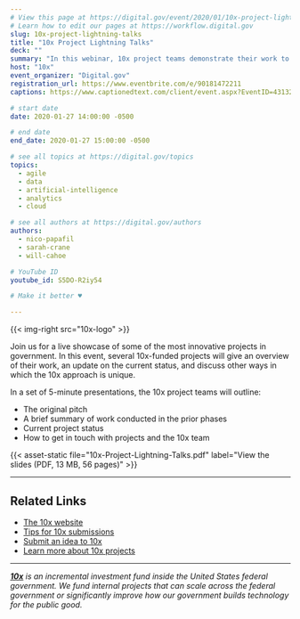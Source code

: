 ```yaml
---
# View this page at https://digital.gov/event/2020/01/10x-project-lightning-talks
# Learn how to edit our pages at https://workflow.digital.gov
slug: 10x-project-lightning-talks
title: "10x Project Lightning Talks"
deck: ""
summary: "In this webinar, 10x project teams demonstrate their work to date and provide brief overviews of each project. Topics range from federating data to agile budgeting to machine learning, and our hope is that these talks will inspire others to submit ideas to 10x."
host: "10x"
event_organizer: "Digital.gov"
registration_url: https://www.eventbrite.com/e/90181472211
captions: https://www.captionedtext.com/client/event.aspx?EventID=4313207&CustomerID=321

# start date
date: 2020-01-27 14:00:00 -0500

# end date
end_date: 2020-01-27 15:00:00 -0500

# see all topics at https://digital.gov/topics
topics: 
  - agile
  - data
  - artificial-intelligence
  - analytics
  - cloud

# see all authors at https://digital.gov/authors
authors: 
  - nico-papafil
  - sarah-crane
  - will-cahoe

# YouTube ID
youtube_id: S5DO-R2iy54

# Make it better ♥

---
```


{{< img-right src="10x-logo" >}}

Join us for a live showcase of some of the most innovative projects in government. In this event, several 10x-funded projects will give an overview of their work, an update on the current status, and discuss other ways in which the 10x approach is unique.

In a set of 5-minute presentations, the 10x project teams will outline:

 - The original pitch
 - A brief summary of work conducted in the prior phases
 - Current project status
 - How to get in touch with projects and the 10x team


{{< asset-static file="10x-Project-Lightning-Talks.pdf" label="View the slides (PDF, 13 MB, 56 pages)" >}}

 ---

## Related Links

 - [The 10x website](https://10x.gsa.gov/) 
 - [Tips for 10x submissions](https://10x.gsa.gov/send-us-an-idea/) 
 - [Submit an idea to 10x](https://feedback.gsa.gov/jfe/form/SV_1Im8dTPnjnV3HpP) 
 - [Learn more about 10x projects](https://10x.gsa.gov/projects/) 

 ---

_**[10x](https://10x.gsa.gov/)** is an incremental investment fund inside the United States federal government. We fund internal projects that can scale across the federal government or significantly improve how our government builds technology for the public good._
